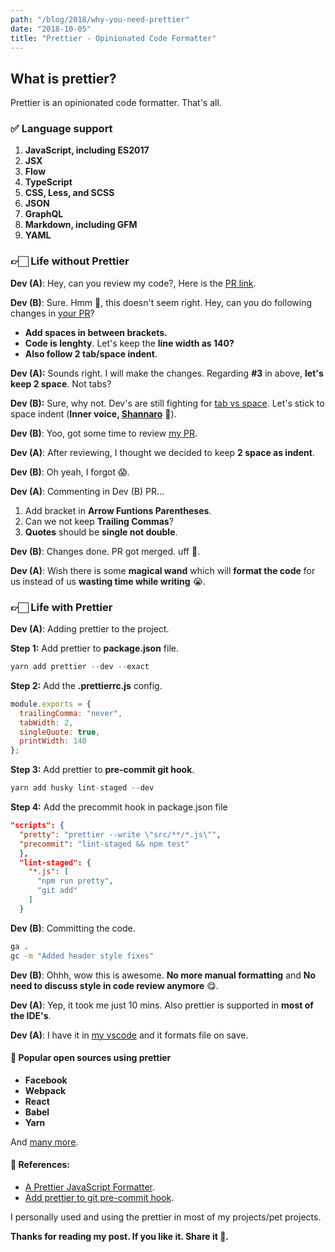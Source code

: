 ```yaml
---
path: "/blog/2018/why-you-need-prettier"
date: "2018-10-05"
title: "Prettier - Opinionated Code Formatter"
---
```


## What is prettier?

Prettier is an opinionated code formatter. That's all.

### ✅ Language support

<ol class="disc">
  <li><b>JavaScript, including ES2017</b></li>
  <li><b>JSX</b></li>
  <li><b>Flow</b></li>
  <li><b>TypeScript</b></li>
  <li><b>CSS, Less, and SCSS</b></li>
  <li><b>JSON</b></li>
  <li><b>GraphQL</b></li>
  <li><b>Markdown, including GFM</b></li>
  <li><b>YAML</b></li>
</ol>

### 👉🏻 Life without Prettier

<b>Dev (A)</b>: Hey, can you review my code?, Here is the [PR link]().

<b>Dev (B)</b>: Sure. Hmm 🤔, this doesn't seem right. Hey, can you do following changes in [your PR]()?

  - <b>Add spaces in between brackets.</b>
  - <b>Code is lenghty</b>. Let's keep the <b>line width as 140?</b>
  - <b>Also follow 2 tab/space indent</b>.

<b>Dev (A):</b> Sounds right. I will make the changes. Regarding <b>#3</b> in above, <b>let's keep 2 space</b>. Not tabs?

<b>Dev (B):</b> Sure, why not. Dev's are still fighting for [tab vs space](https://softwareengineering.stackexchange.com/questions/57/tabs-versus-spaces-what-is-the-proper-indentation-character-for-everything-in-e). Let's stick to space indent (<b>Inner voice, [Shannaro](https://www.reddit.com/r/Naruto/comments/2lmkye/what_does_that_shannnaro_mean_when_it_went_to/)</b> 👿).

<b>Dev (B)</b>: Yoo, got some time to review [my PR]().

<b>Dev (A)</b>: After reviewing, I thought we decided to keep <b>2 space as indent</b>.

<b>Dev (B)</b>: Oh yeah, I forgot 😱.

<b>Dev (A)</b>: Commenting in Dev (B) PR...

  1. Add bracket in <b>Arrow Funtions Parentheses</b>.
  2. Can we not keep <b>Trailing Commas</b>?
  3. <b>Quotes</b> should be <b>single not double</b>.

<b>Dev (B)</b>: Changes done. PR got merged. uff 🤯.

<b>Dev (A)</b>: Wish there is some <b>magical wand</b> which will <b>format the code</b> for us instead of us <b>wasting time while writing</b> 😭.

### 👉🏻 Life with Prettier

<b>Dev (A)</b>: Adding prettier to the project.

  <b>Step 1:</b> Add prettier to <b>package.json</b> file.

  ```javascript
  yarn add prettier --dev --exact
  ```

  <b>Step 2:</b> Add the <b>.prettierrc.js</b> config.

  ```js
  module.exports = {
    trailingComma: "never",
    tabWidth: 2,
    singleQuote: true,
    printWidth: 140
  };
  ```

  <b>Step 3:</b> Add prettier to <b>pre-commit git hook</b>.

  ```javascript
  yarn add husky lint-staged --dev
  ```

  <b>Step 4:</b> Add the precommit hook in package.json file

  ```json
  "scripts": {
    "pretty": "prettier --write \"src/**/*.js\"",
    "precommit": "lint-staged && npm test"
    },
    "lint-staged": {
      "*.js": [
        "npm run pretty",
        "git add"
      ]
    }
  ```

<b>Dev (B)</b>: Committing the code.

  ```bash
  ga .
  gc -m "Added header style fixes"
  ```

<b>Dev (B)</b>: Ohhh, wow this is awesome. <b>No more manual formatting</b> and <b>No need to discuss style in code review anymore</b> 😋.

<b>Dev (A)</b>: Yep, it took me just 10 mins. Also prettier is supported in <b>most of the IDE's</b>.

<b>Dev (A)</b>: I have it in [my vscode](https://marketplace.visualstudio.com/items?itemName=esbenp.prettier-vscode) and it formats file on save.

#### 🎁 Popular open sources using prettier

- <b>Facebook</b>
- <b>Webpack</b>
- <b>React</b>
- <b>Babel</b>
- <b>Yarn</b>

And [many more](https://prettier.io/en/users/).

#### 📝 References:

- [A Prettier JavaScript Formatter](https://jlongster.com/A-Prettier-Formatter).
- [Add prettier to git pre-commit hook](https://medium.com/@bartwijnants/using-prettier-and-husky-to-make-your-commits-save-2960f55cd351).

I personally used and using the prettier in most of my projects/pet projects.

<b>Thanks for reading my post. If you like it. Share it 😬.</b>
